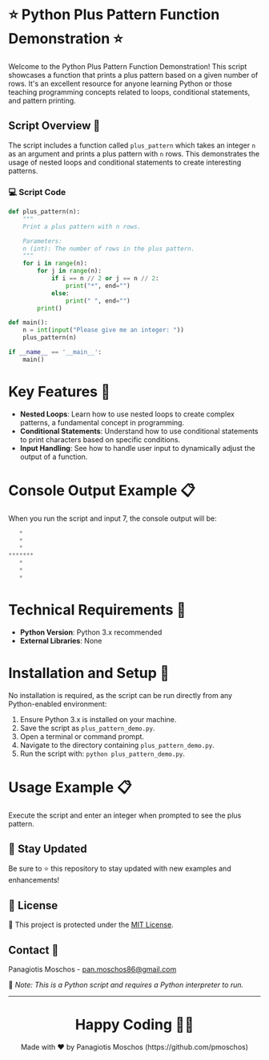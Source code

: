 # ⭐ Python Plus Pattern Function Demonstration ⭐

Welcome to the Python Plus Pattern Function Demonstration! This script showcases a function that prints a plus pattern based on a given number of rows. It's an excellent resource for anyone learning Python or those teaching programming concepts related to loops, conditional statements, and pattern printing.

## Script Overview 📘

The script includes a function called `plus_pattern` which takes an integer `n` as an argument and prints a plus pattern with `n` rows. This demonstrates the usage of nested loops and conditional statements to create interesting patterns.

### :computer: Script Code

```python
def plus_pattern(n):
    """
    Print a plus pattern with n rows.

    Parameters:
    n (int): The number of rows in the plus pattern.
    """
    for i in range(n):
        for j in range(n):
            if i == n // 2 or j == n // 2:
                print("*", end="")
            else:
                print(" ", end="")
        print()

def main():
    n = int(input("Please give me an integer: "))
    plus_pattern(n)

if __name__ == '__main__':
    main()
```

# Key Features 🌟
- **Nested Loops**: Learn how to use nested loops to create complex patterns, a fundamental concept in programming.
- **Conditional Statements**: Understand how to use conditional statements to print characters based on specific conditions.
- **Input Handling**: See how to handle user input to dynamically adjust the output of a function.

# Console Output Example 📋
When you run the script and input 7, the console output will be:

```python
   *   
   *   
   *   
*******
   *   
   *   
   *  
```

# Technical Requirements 🔧
- **Python Version**: Python 3.x recommended
- **External Libraries**: None

# Installation and Setup 🚀
No installation is required, as the script can be run directly from any Python-enabled environment:

1. Ensure Python 3.x is installed on your machine.
2. Save the script as `plus_pattern_demo.py`.
3. Open a terminal or command prompt.
4. Navigate to the directory containing `plus_pattern_demo.py`.
5. Run the script with: `python plus_pattern_demo.py`.

# Usage Example 📋
Execute the script and enter an integer when prompted to see the plus pattern.

## 📢 Stay Updated

Be sure to ⭐ this repository to stay updated with new examples and enhancements!

## 📄 License
🔐 This project is protected under the [MIT License](https://mit-license.org/).


## Contact 📧
Panagiotis Moschos - pan.moschos86@gmail.com

🔗 *Note: This is a Python script and requires a Python interpreter to run.*

---
<h1 align=center>Happy Coding 👨‍💻 </h1>

<p align="center">
  Made with ❤️ by Panagiotis Moschos (https://github.com/pmoschos)
</p>
